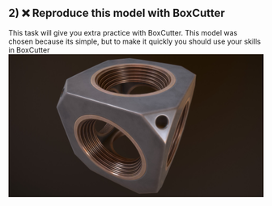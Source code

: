 ## 2) ❌ Reproduce this model with BoxCutter
This task will give you extra practice with BoxCutter. This model was chosen because its simple, but to make it quickly you should use your skills in BoxCutter
![cubik](/curriculum/reproduce/warwick-warwick-cube.jpg)
